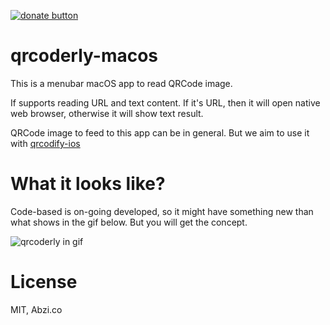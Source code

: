 [![donate button](https://img.shields.io/badge/$-donate-ff69b4.svg?maxAge=2592000&amp;style=flat)](https://github.com/abzico/donate)

# qrcoderly-macos

This is a menubar macOS app to read QRCode image.

If supports reading URL and text content. If it's URL, then it will open native web browser, otherwise it will show text result.

QRCode image to feed to this app can be in general. But we aim to use it with [qrcodify-ios](https://github.com/abzico/qrcodify-ios)

# What it looks like?

Code-based is on-going developed, so it might have something new than what shows in the gif below. But you will get the concept.

![qrcoderly in gif](https://i.imgur.com/U7PgM0m.gif)

# License

MIT, Abzi.co
